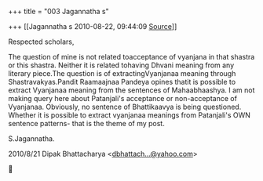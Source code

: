 +++
title = "003 Jagannatha s"

+++
[[Jagannatha s	2010-08-22, 09:44:09 [Source](https://groups.google.com/g/bvparishat/c/lWenYk8dz98)]]



Respected scholars,



The question of mine is not related toacceptance of vyanjana in that shastra or this shastra. Neither it is related tohaving Dhvani meaning from any literary piece.The question is of extractingVyanjanaa
meaning through Shastravakyas.Pandit Raamaajnaa Pandeya opines thatit is possible to extract Vyanjanaa meaning from the sentences of Mahaabhaashya. I am not making query here about Patanjali's acceptance or non-acceptance of Vyanjanaa. Obviously, no sentence of Bhattikaavya is being questioned. Whether it is possible to extract vyanjanaa meanings from Patanjali's OWN sentence patterns- that is the theme of my post.

S.Jagannatha.

  


2010/8/21 Dipak Bhattacharya \<[dbhattach...@yahoo.com]()\>



